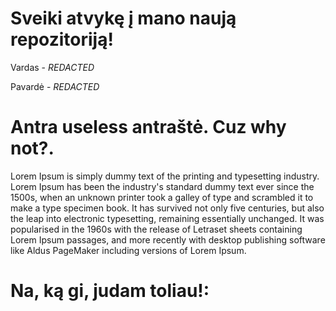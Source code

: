 # Sveiki atvykę į mano naują repozitoriją!

Vardas - *REDACTED*

Pavardė - *REDACTED*

# Antra useless antraštė. Cuz why not?.

Lorem Ipsum is simply dummy text of the printing and typesetting industry. Lorem Ipsum has been the industry's standard dummy text ever since the 1500s, when an unknown printer took a galley of type and scrambled it to make a type specimen book. It has survived not only five centuries, but also the leap into electronic typesetting, remaining essentially unchanged. It was popularised in the 1960s with the release of Letraset sheets containing Lorem Ipsum passages, and more recently with desktop publishing software like Aldus PageMaker including versions of Lorem Ipsum.

# Na, ką gi, judam toliau!:


